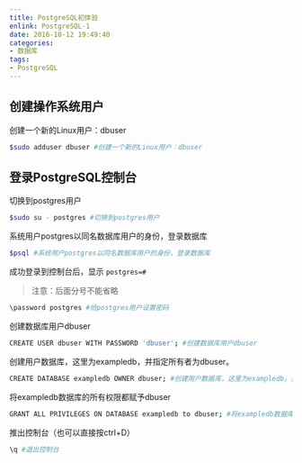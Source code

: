 ```yaml
---
title: PostgreSQL初体验
enlink: PostgreSQL-1
date: 2016-10-12 19:49:40
categories:
- 数据库
tags:
- PostgreSQL
---
```

## 创建操作系统用户
创建一个新的Linux用户：dbuser
```bash
$sudo adduser dbuser #创建一个新的Linux用户：dbuser
```
<!--more -->
## 登录PostgreSQL控制台
切换到postgres用户
```bash
$sudo su - postgres #切换到postgres用户
```
系统用户postgres以同名数据库用户的身份，登录数据库
```bash
$psql #系统用户postgres以同名数据库用户的身份，登录数据库
```
成功登录到控制台后，显示 `postgres=#`
>注意：后面分号不能省略

```bash
\password postgres #给postgres用户设置密码
```
创建数据库用户dbuser
```bash
CREATE USER dbuser WITH PASSWORD 'dbuser'; #创建数据库用户dbuser
```
创建用户数据库，这里为exampledb，并指定所有者为dbuser。
```bash
CREATE DATABASE exampledb OWNER dbuser; #创建用户数据库，这里为exampledb，并指定所有者为dbuser。
```
将exampledb数据库的所有权限都赋予dbuser
```bash
GRANT ALL PRIVILEGES ON DATABASE exampledb to dbuser; #将exampledb数据库的所有权限都赋予dbuser
```
推出控制台（也可以直接按ctrl+D）
```bash
\q #退出控制台
```

